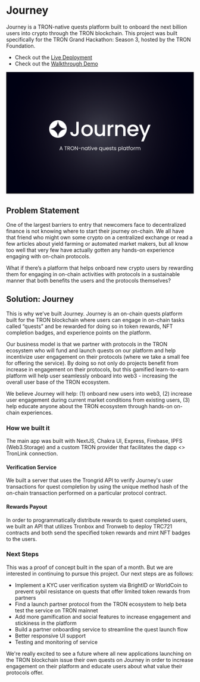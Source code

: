 # Journey

Journey is a TRON-native quests platform built to onboard the next billion users into crypto through the TRON blockchain. This project was built specifically for the TRON Grand Hackathon: Season 3, hosted by the TRON Foundation.

- Check out the [Live Deployment](https://tryjourney.dev)
- Check out the [Walkthrough Demo](https://vimeo.com/770067968)

![](frontend/public/landing.png)

## Problem Statement

One of the largest barriers to entry that newcomers face to decentralized finance is not knowing where to start their journey on-chain. We all have that friend who might own some crypto on a centralized exchange or read a few articles about yield farming or automated market makers, but all know too well that very few have actually gotten any hands-on experience engaging with on-chain protocols.

What if there’s a platform that helps onboard new crypto users by rewarding them for engaging in on-chain activities with protocols in a sustainable manner that both benefits the users and the protocols themselves?

## Solution: Journey

This is why we’ve built Journey. Journey is an on-chain quests platform built for the TRON blockchain where users can engage in on-chain tasks called “quests” and be rewarded for doing so in token rewards, NFT completion badges, and experience points on the platform.

Our business model is that we partner with protocols in the TRON ecosystem who will fund and launch quests on our platform and help incentivize user engagement on their protocols (where we take a small fee for offering the service). By doing so not only do projects benefit from increase in engagement on their protocols, but this gamified learn-to-earn platform will help user seamlessly onboard into web3 - increasing the overall user base of the TRON ecosystem.

We believe Journey will help: (1) onboard new users into web3, (2) increase user engagement during current market conditions from existing users, (3) help educate anyone about the TRON ecosystem through hands-on on-chain experiences.

### How we built it

The main app was built with NextJS, Chakra UI, Express, Firebase, IPFS (Web3.Storage) and a custom TRON provider that facilitates the dapp <> TronLink connection.

#### Verification Service

We built a server that uses the Trongrid API to verify Journey's user transactions for quest completion by using the unique method hash of the on-chain transaction performed on a particular protocol contract.

#### Rewards Payout

In order to programmatically distribute rewards to quest completed users, we built an API that utilizes Tronbox and Tronweb to deploy TRC721 contracts and both send the specified token rewards and mint NFT badges to the users.

### Next Steps

This was a proof of concept built in the span of a month. But we are interested in continuing to pursue this project. Our next steps are as follows:

- Implement a KYC user verification system via BrightID or WorldCoin to prevent sybil resistance on quests that offer limited token rewards from partners
- Find a launch partner protocol from the TRON ecosystem to help beta test the service on TRON mainnet
- Add more gamification and social features to increase engagement and stickiness in the platform
- Build a partner onboarding service to streamline the quest launch flow
- Better responsive UI support
- Testing and monitoring of service

We're really excited to see a future where all new applications launching on the TRON blockchain issue their own quests on Journey in order to increase engagement on their platform and educate users about what value their protocols offer.

